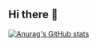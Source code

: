 ## Hi there 👋
[![Anurag's GitHub stats](https://github-readme-stats.vercel.app/api?username=albrinBuzz)](https://github.com/albrinBuzz/github-readme-stats)
<!--
**albrinBuzz/albrinBuzz** is a ✨ _special_ ✨ repository because its `README.md` (this file) appears on your GitHub profile.

Here are some ideas to get you started:

- 🔭 I’m currently working on ...
- 🌱 I’m currently learning ...
- 👯 I’m looking to collaborate on ...
- 🤔 I’m looking for help with ...
- 💬 Ask me about ...
- 📫 How to reach me: ...
- 😄 Pronouns: ...
- ⚡ Fun fact: ...
-->
